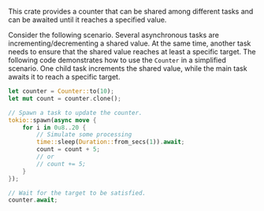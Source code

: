 This crate provides a counter that can be shared among different tasks and can be awaited until it reaches a specified value.

Consider the following scenario.
Several asynchronous tasks are incrementing/decrementing a shared value.
At the same time, another task needs to ensure that the shared value reaches at least a specific target.
The following code demonstrates how to use the `Counter` in a simplified scenario.
One child task increments the shared value, while the main task awaits it to reach a specific target.

```rust 
let counter = Counter::to(10);
let mut count = counter.clone();

// Spawn a task to update the counter.
tokio::spawn(async move { 
    for i in 0u8..20 {
        // Simulate some processing
        time::sleep(Duration::from_secs(1)).await;
        count = count + 5;
        // or
        // count += 5;
    } 
});

// Wait for the target to be satisfied.
counter.await; 
```